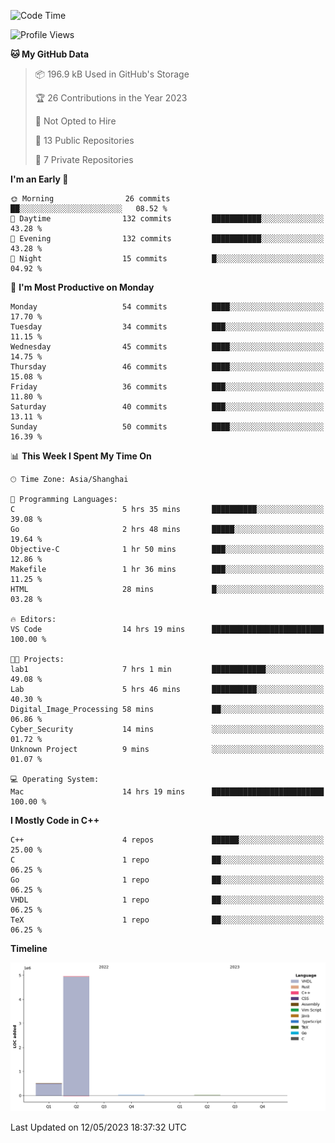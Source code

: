 <!--START_SECTION:waka-->
![Code Time](http://img.shields.io/badge/Code%20Time-45%20hrs%201%20min-blue)

![Profile Views](http://img.shields.io/badge/Profile%20Views-1-blue)

**🐱 My GitHub Data** 

> 📦 196.9 kB Used in GitHub's Storage 
 > 
> 🏆 26 Contributions in the Year 2023
 > 
> 🚫 Not Opted to Hire
 > 
> 📜 13 Public Repositories 
 > 
> 🔑 7 Private Repositories 
 > 
**I'm an Early 🐤** 

```text
🌞 Morning                26 commits          ██░░░░░░░░░░░░░░░░░░░░░░░   08.52 % 
🌆 Daytime                132 commits         ███████████░░░░░░░░░░░░░░   43.28 % 
🌃 Evening                132 commits         ███████████░░░░░░░░░░░░░░   43.28 % 
🌙 Night                  15 commits          █░░░░░░░░░░░░░░░░░░░░░░░░   04.92 % 
```
📅 **I'm Most Productive on Monday** 

```text
Monday                   54 commits          ████░░░░░░░░░░░░░░░░░░░░░   17.70 % 
Tuesday                  34 commits          ███░░░░░░░░░░░░░░░░░░░░░░   11.15 % 
Wednesday                45 commits          ████░░░░░░░░░░░░░░░░░░░░░   14.75 % 
Thursday                 46 commits          ████░░░░░░░░░░░░░░░░░░░░░   15.08 % 
Friday                   36 commits          ███░░░░░░░░░░░░░░░░░░░░░░   11.80 % 
Saturday                 40 commits          ███░░░░░░░░░░░░░░░░░░░░░░   13.11 % 
Sunday                   50 commits          ████░░░░░░░░░░░░░░░░░░░░░   16.39 % 
```


📊 **This Week I Spent My Time On** 

```text
🕑︎ Time Zone: Asia/Shanghai

💬 Programming Languages: 
C                        5 hrs 35 mins       ██████████░░░░░░░░░░░░░░░   39.08 % 
Go                       2 hrs 48 mins       █████░░░░░░░░░░░░░░░░░░░░   19.64 % 
Objective-C              1 hr 50 mins        ███░░░░░░░░░░░░░░░░░░░░░░   12.86 % 
Makefile                 1 hr 36 mins        ███░░░░░░░░░░░░░░░░░░░░░░   11.25 % 
HTML                     28 mins             █░░░░░░░░░░░░░░░░░░░░░░░░   03.28 % 

🔥 Editors: 
VS Code                  14 hrs 19 mins      █████████████████████████   100.00 % 

🐱‍💻 Projects: 
lab1                     7 hrs 1 min         ████████████░░░░░░░░░░░░░   49.08 % 
Lab                      5 hrs 46 mins       ██████████░░░░░░░░░░░░░░░   40.30 % 
Digital_Image_Processing 58 mins             ██░░░░░░░░░░░░░░░░░░░░░░░   06.86 % 
Cyber_Security           14 mins             ░░░░░░░░░░░░░░░░░░░░░░░░░   01.72 % 
Unknown Project          9 mins              ░░░░░░░░░░░░░░░░░░░░░░░░░   01.07 % 

💻 Operating System: 
Mac                      14 hrs 19 mins      █████████████████████████   100.00 % 
```

**I Mostly Code in C++** 

```text
C++                      4 repos             ██████░░░░░░░░░░░░░░░░░░░   25.00 % 
C                        1 repo              ██░░░░░░░░░░░░░░░░░░░░░░░   06.25 % 
Go                       1 repo              ██░░░░░░░░░░░░░░░░░░░░░░░   06.25 % 
VHDL                     1 repo              ██░░░░░░░░░░░░░░░░░░░░░░░   06.25 % 
TeX                      1 repo              ██░░░░░░░░░░░░░░░░░░░░░░░   06.25 % 
```



**Timeline**

![Lines of Code chart](https://raw.githubusercontent.com/xkz0777/xkz0777/master/assets/bar_graph.png)


 Last Updated on 12/05/2023 18:37:32 UTC
<!--END_SECTION:waka-->
